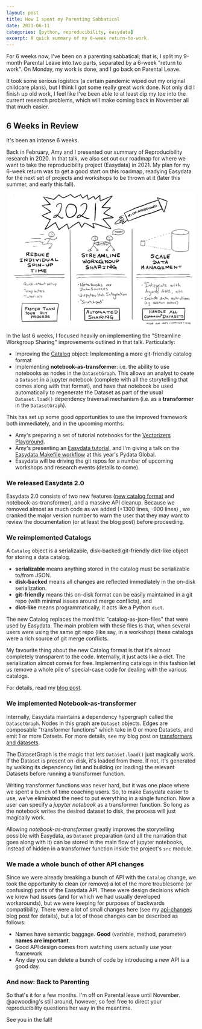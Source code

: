 ```yaml
---
layout: post
title: How I spent my Parenting Sabbatical
date: 2021-06-11
categories: [python, reproducibility, easydata]
excerpt: A quick summary of my 6-week return-to-work.
---
```


For 6 weeks now, I've been on a parenting sabbatical; that is, I split my 9-month Parental Leave into two parts, separated by a 6-week "return to work". On Monday, my work is done, and I go back on Parental Leave.

It took some serious logistics (a certain pandemic wiped out my original childcare plans), but I think I got some really great work done. Not only did I finish up old work, I feel like I've been able to at least dip my toe into the current research problems, which will make coming back in November all that much easier.

## 6 Weeks in Review

It's been an intense 6 weeks.

Back in February, Amy and I presented our summary of Reproducibility research in 2020. In that talk, we also set out our roadmap for where we want to take the reproducibility project (Easydata) in 2021. My plan for my 6-week return was to get a good start on this roadmap, readying Easydata for the next set of projects and workshops to be thrown at it (later this summer, and early this fall).

![Our 2021 Easydata Roadmap](images/easydata2022/edreview-2021-goals.png)

In the last 6 weeks, I focused heavily on implementing the "Streamline Workgroup Sharing" improvements outlined in that talk. Particularly:
* Improving the [Catalog] object: Implementing a more git-friendly catalog format
* Implementing **notebook-as-transformer**: i.e. the ability to use notebooks as nodes in the `DatasetGraph`. This allows an analyst to ceate a `Dataset` in a jupyter notebook (complete with all the storytelling that comes along with that format), and have that notebook be used automatically to regenerate the Dataset as part of the usual `Dataset.load()` dependency traversal mechanism (i.e. as a **transformer** in the `DatasetGraph`).

This has set up some good opportunities to use the improved framework both immediately, and in the upcoming months:

* Amy's preparing a set of tutorial notebooks for the [Vectorizers Playground].
* Amy's presenting an [Easydata tutorial], and I'm giving a talk on the [Easydata Makefile workflow] at this year's Pydata Global.
* Easydata will be driving the git repos for a number of upcoming workshops and research events (details to come).

[Vectorizers Playground]: https://github.com/acwooding/vectorizers_playground
[Easydata Tutorial]: https://www.youtube.com/watch?v=KrIRTPvzLHM
[Easydata Makefile Workflow]: https://github.com/hackalog/make_better_defaults/blob/main/README.md

### We released Easydata 2.0

Easydata 2.0 consists of two new features ([new catalog format][catalog] and notebook-as-transformer), and a massive API cleanup. Because we removed almost as much code as we added (+1300 lines, -900 lines) , we cranked the major version number to warn the user that they may want to review the documentation (or at least the blog post) before proceeding.

[catalog]: https://hackalog.github.io/git-friendly-catalog
[api-changes]: https://hackalog.github.io/api-changes

### We reimplemented Catalogs

A `Catalog` object is a serializable, disk-backed git-friendly dict-like object for storing a data catalog.

* **serializable** means anything stored in the catalog must be serializable to/from JSON.
* **disk-backed** means all changes are reflected immediately in the on-disk serialization.
* **git-friendly** means this on-disk format can be easily maintained in a git repo (with minimal
     issues around merge conflicts), and
* **dict-like** means programmatically, it acts like a Python `dict`.

The new Catalog replaces the monlithic "catalog-as-json-files" that were used by Easydata. The main problem with these files is that, when several users were using the same git repo (like say, in a workshop) these catalogs were a rich source of git merge conflicts.

My favourite thing about the new Catalog format is that it's almost completely transparent to the code. Internally, it just acts like a dict. The serialization almost comes for free. Implementing catalogs in this fashion let us remove a whole pile of special-case code for dealing with the various catalogs.

For details, read my [blog post][catalog].

### We implemented Notebook-as-transformer

Internally, Easydata maintains a dependency hypergraph called the `DatasetGraph`. Nodes in this graph are `Dataset` objects. Edges are composable "transformer functions" which take in 0 or more Datasets, and emit 1 or more Datsets. For more details, see my blog post on [transformers and datasets].

[transformers and datasets]: transformers-and-datasets

The DatasetGraph is the magic that lets `Dataset.load()` just magically work. If the Dataset is present on-disk, it's loaded from there. If not, it's generated by walking its dependency list and building (or loading) the relevant Datasets before running a transformer function.

Writing transformer functions was never hard, but it was one place where we spent a bunch of time coaching users. So, to make Easydata easier to use, we've eliminated the need to put everything in a single function. Now a user can specify a *jupyter notebook* as a transformer function. So long as the notebook writes the desired dataset to disk, the process will just magically work.

Allowing *notebook-as-transformer* greatly improves the storytelling possible with Easydata, as `Dataset` preparation (and all the narration that goes along with it) can be stored in the main flow of jupyter notebooks, instead of hidden in a transformer function inside the project's `src` module.

### We made a whole bunch of other API changes
Since we were already breaking a bunch of API with the `Catalog` change, we took the opportunity to clean (or remove) a lot of the more troublesome (or confusing) parts of the Easydata API. These were design decisions which we knew had issues (and for which we had usually developed workarounds), but we were keeping for purposes of backwards compatibility. There were a lot of small changes here (see my [api-changes] blog post for details), but a lot of those changes can be described as follows:

* Names have semantic baggage. **Good** (variable, method, parameter) **names are important**.
* Good API design comes from watching users actually *use* your framework
* Any day you can delete a bunch of code by introducing a new API is a good day.

### And now: Back to Parenting

So that's it for a few months. I'm off on Parental leave until November. @acwooding's still around, however, so feel free to direct your reproducibility questions her way in the meantime.

See you in the fall!